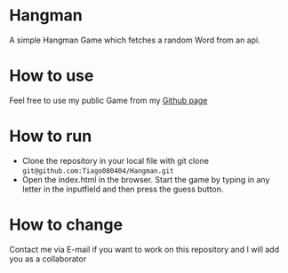 # Hangman
A simple Hangman Game which fetches a random Word from an api.

# How to use
Feel free to use my public Game from my [Github page](https://tiago080404.github.io/Hangman/)

# How to run
- Clone the repository in your local file with git clone `git@github.com:Tiago080404/Hangman.git`
- Open the index.html in the browser. Start the game by typing in any letter in the inputfield and then press the guess button.

# How to change
Contact me via E-mail if you want to work on this repository and I will add you as a collaborator
